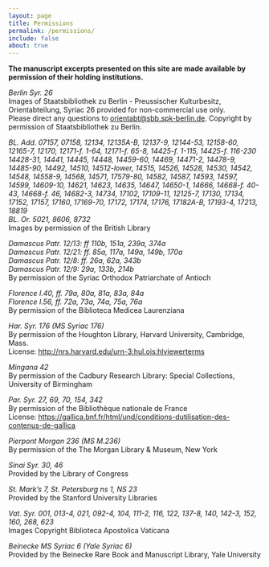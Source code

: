 ```yaml
---
layout: page
title: Permissions
permalink: /permissions/
include: false
about: true
---
```


**The manuscript excerpts presented on this site are made available by permission of their holding institutions.**

*Berlin Syr. 26*<br/>
Images of Staatsbibliothek zu Berlin - Preussischer Kulturbesitz, Orientabteilung, Syriac 26 provided for non-commercial use only.<br/>Please direct any questions to <orientabt@sbb.spk-berlin.de>. Copyright by permission of Staatsbibliothek zu Berlin.

*BL. Add. 07157, 07158, 12134, 12135A-B, 12137-9, 12144-53, 12158-60, 12165-7, 12170, 12171-f. 1-64, 12171-f. 65-8, 14425-f. 1-115, 14425-f. 116-230 14428-31, 14441, 14445, 14448, 14459-60, 14469, 14471-2, 14478-9, 14485-90, 14492, 14510, 14512-lower, 14515, 14526, 14528, 14530, 14542, 14548, 14558-9, 14568, 14571, 17579-80, 14582, 14587, 14593, 14597, 14599, 14609-10, 14621, 14623, 14635, 14647, 14650-1, 14666, 14668-f. 40-43, 14668-f. 46, 14682-3, 14734, 17102, 17109-11, 12125-7, 17130, 17134, 17152, 17157, 17160, 17169-70, 17172, 17174, 17176, 17182A-B, 17193-4, 17213, 18819*<br/>
*BL. Or. 5021, 8606, 8732*<br/>
Images by permission of the British Library

*Damascus Patr. 12/13: ff 110b, 151a, 239a, 374a*<br/>
*Damascus Patr. 12/21: ff. 85a, 117a, 149a, 149b, 170a*<br/>
*Damascus Patr. 12/8: ff. 26a, 62a, 343b*<br/>
*Damascus Patr. 12/9: 29a, 133b, 214b*<br/>
By permission of the Syriac Orthodox Patriarchate of Antioch

*Florence I.40, ff. 79a, 80a, 81a, 83a, 84a*<br/>
*Florence I.56, ff. 72a, 73a, 74a, 75a, 76a*<br/>
By permission of the Biblioteca Medicea Laurenziana

*Har. Syr. 176 (MS Syriac 176)*<br/>
By permission of the Houghton Library, Harvard University, Cambridge, Mass.<br/>
License: <http://nrs.harvard.edu/urn-3:hul.ois:hlviewerterms>

*Mingana 42*<br/>
By permission of the Cadbury Research Library: Special Collections, University of Birmingham

*Par. Syr. 27, 69, 70, 154, 342*<br/>
By permission of the Bibliothèque nationale de France<br/>
License: <https://gallica.bnf.fr/html/und/conditions-dutilisation-des-contenus-de-gallica>

*Pierpont Morgan 236 (MS M.236)*<br/>
By permission of the The Morgan Library & Museum, New York

*Sinai Syr. 30, 46*<br/>
Provided by the Library of Congress

*St. Mark’s 7, St. Petersburg ns 1, NS 23*<br/>
Provided by the Stanford University Libraries

*Vat. Syr. 001, 013-4, 021, 092-4, 104, 111-2, 116, 122, 137-8, 140, 142-3, 152, 160, 268, 623*<br/>
Images Copyright Biblioteca Apostolica Vaticana

*Beinecke MS Syriac 6 (Yale Syriac 6)*<br/>
Provided by the Beinecke Rare Book and Manuscript Library, Yale University